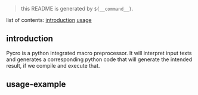 > this README is generated by `${__command__}`.

list of contents:
    [introduction](#introduction)
    [usage](#usage-example)

## introduction
Pycro is a python integrated macro preprocessor. It will interpret input texts
and generates a corresponding python code that will generate the intended
result, if we compile and execute that.

## usage-example
